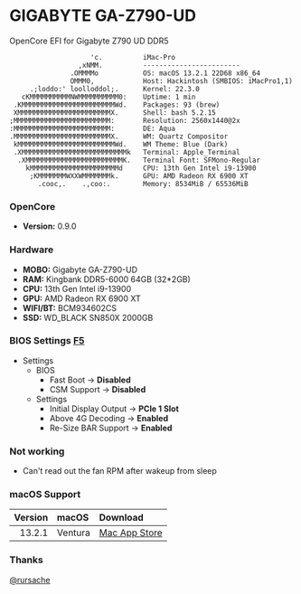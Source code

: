 # GIGABYTE GA-Z790-UD

OpenCore EFI for Gigabyte Z790 UD DDR5


```text
                    'c.          iMac-Pro 
                 ,xNMM.          ------------------------ 
               .OMMMMo           OS: macOS 13.2.1 22D68 x86_64 
               OMMM0,            Host: Hackintosh (SMBIOS: iMacPro1,1) 
     .;loddo:' loolloddol;.      Kernel: 22.3.0 
   cKMMMMMMMMMMNWMMMMMMMMMM0:    Uptime: 1 min 
 .KMMMMMMMMMMMMMMMMMMMMMMMWd.    Packages: 93 (brew) 
 XMMMMMMMMMMMMMMMMMMMMMMMX.      Shell: bash 5.2.15 
;MMMMMMMMMMMMMMMMMMMMMMMM:       Resolution: 2560x1440@2x 
:MMMMMMMMMMMMMMMMMMMMMMMM:       DE: Aqua 
.MMMMMMMMMMMMMMMMMMMMMMMMX.      WM: Quartz Compositor 
 kMMMMMMMMMMMMMMMMMMMMMMMMWd.    WM Theme: Blue (Dark) 
 .XMMMMMMMMMMMMMMMMMMMMMMMMMMk   Terminal: Apple_Terminal 
  .XMMMMMMMMMMMMMMMMMMMMMMMMK.   Terminal Font: SFMono-Regular 
    kMMMMMMMMMMMMMMMMMMMMMMd     CPU: 13th Gen Intel i9-13900 
     ;KMMMMMMMWXXWMMMMMMMk.      GPU: AMD Radeon RX 6900 XT 
       .cooc,.    .,coo:.        Memory: 8534MiB / 65536MiB 
```

### OpenCore 
* **Version:** 0.9.0

### Hardware

* **MOBO:** Gigabyte GA-Z790-UD
* **RAM:** Kingbank DDR5-6000 64GB (32*2GB)
* **CPU:** 13th Gen Intel i9-13900
* **GPU:** AMD Radeon RX 6900 XT
* **WIFI/BT:** BCM934602CS
* **SSD:** WD_BLACK SN850X 2000GB


### BIOS Settings [F5](https://download.gigabyte.cn/FileList/BIOS/mb_bios_z790-ud_f5.zip?v=e5544dab810c13aa9a1e302ef062f745)
* Settings
	* BIOS
		*  Fast Boot → **Disabled**
		*  CSM Support → **Disabled**
	* Settings
		* Initial Display Output → **PCIe 1 Slot**
		* Above 4G Decoding → **Enabled**
		* Re-Size BAR Support → **Enabled**
		

### Not working
*  Can't read out the fan RPM after wakeup from sleep

### macOS Support
| Version   | macOS | Download |
| --------: | :---- | :------- |
| 13.2.1 | Ventura | [Mac App Store](https://apps.apple.com/us/app/macos-ventura/id1638787999?mt=12) |


### Thanks

[@rursache](https://github.com/rursache/Hackintosh-13900k-Z690-AORUS-ELITE-AX-DDR5-AMD-6900XT)